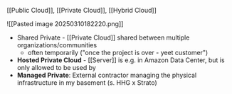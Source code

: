 [[Public Cloud]], [[Private Cloud]], [[Hybrid Cloud]]

![[Pasted image 20250310182220.png]]

- Shared Private - [[Private Cloud]] shared between multiple organizations/communities
	- often temporarily ("once the project is over - yeet customer")
- **Hosted Private Cloud** - [[Server]] is e.g. in Amazon Data Center, but is only allowed to be used by 
- **Managed Private**: External contractor managing the physical infrastructure in my basement (s. HHG x Strato)